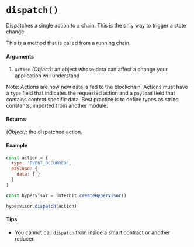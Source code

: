 # `dispatch()`

Dispatches a single action to a chain. This is the only way to trigger a state change.

This is a method that is called from a running chain.


#### Arguments

1. `action` *(Object)*: an object whose data can affect a change your application will understand

Note: Actions are how new data is fed to the blockchain. Actions must have a `type` field that indicates the requested action and a `payload` field that contains context specific data. Best practice is to define types as string constants, imported from another module.


#### Returns

*(Object)*: the dispatched action.


#### Example

```js
const action = {
  type: 'EVENT_OCCURRED',
  payload: {
    data: { }
  }
}

const hypervisor = interbit.createHypervisor()

hypervisor.dispatch(action)
```

#### Tips

* You cannot call `dispatch` from inside a smart contract or another reducer.
